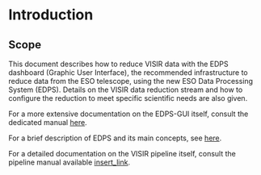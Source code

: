 # Introduction

## Scope

This document describes how to reduce VISIR data with the EDPS dashboard (Graphic User
Interface), the recommended infrastructure to reduce data from the ESO
telescope, using the new ESO Data Processing System (EDPS).
Details on the VISIR data reduction stream and how to configure the reduction to meet 
specific scientific needs are also given.


For a more extensive documentation on the EDPS-GUI itself, consult the dedicated manual [here](../edpsgui/index).

For a brief description of EDPS and its main concepts, see [here](../edpsgui/intro.md/#what_is_edps).

For a detailed documentation on the VISIR pipeline itself, consult the pipeline manual available [insert_link](https://ftp.eso.org/pub/dfs/pipelines/instruments/xxx).

